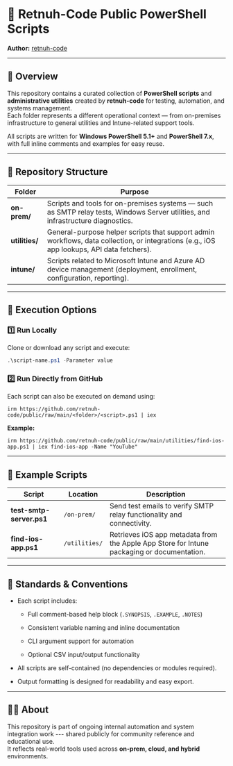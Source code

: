 # 🧰 Retnuh-Code Public PowerShell Scripts  

**Author:** [retnuh-code](https://github.com/retnuh-code)

---

## 🧩 Overview

This repository contains a curated collection of **PowerShell scripts** and **administrative utilities** created by **retnuh-code** for testing, automation, and systems management.  
Each folder represents a different operational context — from on-premises infrastructure to general utilities and Intune-related support tools.

All scripts are written for **Windows PowerShell 5.1+** and **PowerShell 7.x**, with full inline comments and examples for easy reuse.

---

## 📂 Repository Structure

| Folder | Purpose |
|---------|----------|
| **on-prem/** | Scripts and tools for on-premises systems — such as SMTP relay tests, Windows Server utilities, and infrastructure diagnostics. |
| **utilities/** | General-purpose helper scripts that support admin workflows, data collection, or integrations (e.g., iOS app lookups, API data fetchers). |
| **intune/** | Scripts related to Microsoft Intune and Azure AD device management (deployment, enrollment, configuration, reporting). |

---

## 🧪 Execution Options

### 1️⃣ Run Locally
Clone or download any script and execute:

```powershell
.\script-name.ps1 -Parameter value
```

### 2️⃣ Run Directly from GitHub

Each script can also be executed on demand using:

`irm https://github.com/retnuh-code/public/raw/main/<folder>/<script>.ps1 | iex`

**Example:**

`irm https://github.com/retnuh-code/public/raw/main/utilities/find-ios-app.ps1 | iex
find-ios-app -Name "YouTube"`

* * * * *

🧾 Example Scripts
------------------

| Script | Location | Description |
| --- | --- | --- |
| **test-smtp-server.ps1** | `/on-prem/` | Send test emails to verify SMTP relay functionality and connectivity. |
| **find-ios-app.ps1** | `/utilities/` | Retrieves iOS app metadata from the Apple App Store for Intune packaging or documentation. |

* * * * *

🧭 Standards & Conventions
--------------------------

-   Each script includes:

    -   Full comment-based help block (`.SYNOPSIS`, `.EXAMPLE`, `.NOTES`)

    -   Consistent variable naming and inline documentation

    -   CLI argument support for automation

    -   Optional CSV input/output functionality

-   All scripts are self-contained (no dependencies or modules required).

-   Output formatting is designed for readability and easy export.

* * * * *

🧑‍💻 About
-----------

This repository is part of ongoing internal automation and system integration work --- shared publicly for community reference and educational use.\
It reflects real-world tools used across **on-prem, cloud, and hybrid** environments.
